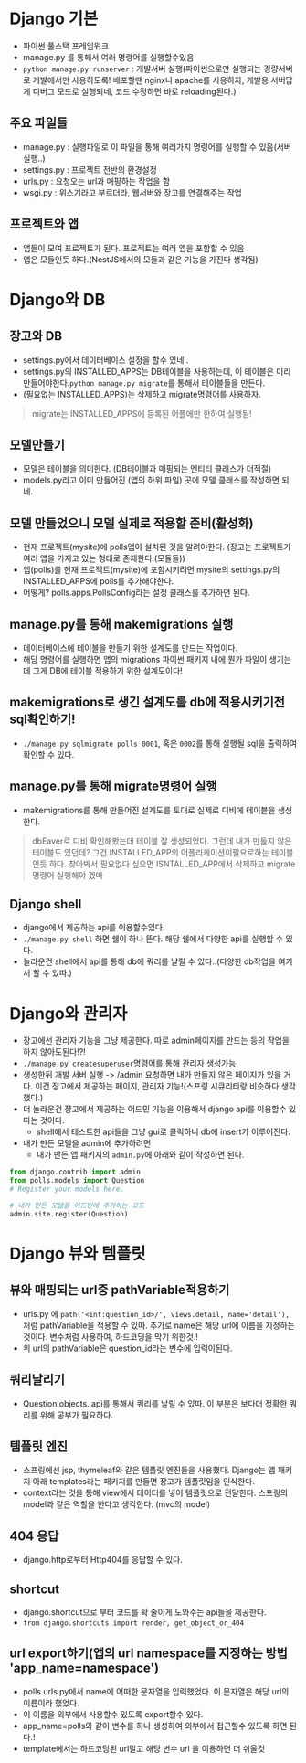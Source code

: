 # Django 기본

- 파이썬 풀스택 프레임워크
- manage.py 를 통해서 여러 명령어를 실행할수있음
- `python manage.py runserver` : 개발서버 실행(파이썬으로만 실행되는 경량서버로 개발에서만 사용하도록! 배포할땐 nginx나 apache를 사용하자, 개발용 서버답게 디버그 모드로 실행되네, 코드 수정하면 바로 reloading된다.)

## 주요 파일들

- manage.py : 실행파일로 이 파일을 통해 여러가지 명령어를 실행할 수 있음(서버 실행..)
- settings.py : 프로젝트 전반의 환경설정
- urls.py : 요청오는 url과 매핑하는 작업을 함
- wsgi.py : 위스기라고 부르더라, 웹서버와 장고를 연결해주는 작업

## 프로젝트와 앱
- 앱들이 모여 프로젝트가 된다. 프로젝트는 여러 앱을 포함할 수 있음
- 앱은 모듈인듯 하다.(NestJS에서의 모듈과 같은 기능을 가진다 생각됨)

# Django와 DB

## 장고와 DB
- settings.py에서 데이터베이스 설정을 할수 있네..
- settings.py의 INSTALLED_APPS는 DB테이블을 사용하는데, 이 테이블은 미리 만들어야한다.`python manage.py migrate`를 통해서 테이블들을 만든다.
- (필요없는 INSTALLED_APPS)는 삭제하고 migrate명령어를 사용하자.

> migrate는 INSTALLED_APPS에 등록된 어플에만 한하여 실행됨!

## 모델만들기
- 모델은 테이블을 의미한다. (DB테이블과 매핑되는 엔티티 클래스가 더적절)
- models.py라고 이미 만들어진 (앱의 하위 파일) 곳에 모델 클래스를 작성하면 되네.

## 모델 만들었으니 모델 실제로 적용할 준비(활성화)
- 현재 프로젝트(mysite)에 polls앱이 설치된 것을 알려야한다. (장고는 프로젝트가 여러 앱을 가지고 있는 형태로 존재한다.(모듈들))
- 앱(polls)를 현재 프로젝트(mysite)에 포함시키려면 mysite의 settings.py의 INSTALLED_APPS에 polls를 추가해야한다.
- 어떻게? polls.apps.PollsConfig라는 설정 클래스를 추가하면 된다.

## manage.py를 통해 makemigrations 실행
- 데이터베이스에 테이블을 만들기 위한 설계도를 만드는 작업이다.
- 해당 명령어를 실행하면 앱의 migrations 파이썬 패키지 내에 뭔가 파일이 생기는데 그게 DB에 테이블 적용하기 위한 설계도이다! 

## makemigrations로 생긴 설계도를 db에 적용시키기전 sql확인하기!
- `./manage.py sqlmigrate polls 0001`,  혹은 `0002`를 통해 실행될 sql을 출력하여 확인할 수 있다.

## manage.py를 통해 migrate명령어 실행
- makemigrations를 통해 만들어진 설계도를 토대로 실제로 디비에 테이블을 생성한다.

> dbEaver로 디비 확인해봤는데 테이블 잘 생성되었다. 그런데 내가 만들지 않은 테이블도 있던데? 그건 INSTALLED_APP의 어플리케이션이필요로하는 테이블 인듯 하다. 찾아봐서 필요없다 싶으면 ISNTALLED_APP에서 삭제하고 migrate명령어 실행해야 겠따

## Django shell
- django에서 제공하는 api를 이용할수있다.
- `./manage.py shell` 하면 쉘이 하나 뜬다. 해당 쉘에서 다양한 api를 실행할 수 있다. 
- 놀라운건 shell에서 api를 통해 db에 쿼리를 날릴 수 있다..(다양한 db작업을 여기서 할 수 있따.)

# Django와 관리자
- 장고에선 관리자 기능을 그냥 제공한다. 따로 admin페이지를 만드는 등의 작업을 하지 않아도된다!?!
- `./manage.py createsuperuser`명령어를 통해 관리자 생성가능
- 생성한뒤 개발 서버 실행 -> /admin 요청하면 내가 만들지 않은 페이지가 있을 거다. 이건 쟝고에서 제공하는 페이지, 관리자 기능!(스프링 시큐리티랑 비슷하다 생각했다.)
- 더 놀라운건 쟝고에서 제공하는 어드민 기능을 이용해서 django api를 이용할수 있따는 것이다.
  - shell에서 테스트한 api들을 그냥 gui로 클릭하니 db에 insert가 이루어진다.
- 내가 만든 모델을 admin에 추가하려면 
  - 내가 만든 앱 패키지의 `admin.py`에 아래와 같이 작성하면 된다.
```python
from django.contrib import admin
from polls.models import Question
# Register your models here.

# 내가 만든 모델을 어드민에 추가하는 코드
admin.site.register(Question)
```

# Django 뷰와 템플릿

## 뷰와 매핑되는 url중 pathVariable적용하기
- urls.py 에 `path('<int:question_id>/', views.detail, name='detail'),` 처럼 pathVariable을 적용할 수 있따. 추가로 name은 해당 url에 이름을 지정하는 것이다. 변수처럼 사용하여, 하드코딩을 막기 위한것.!
- 위 url의 pathVariable은 question_id라는 변수에 입력이된다.

## 쿼리날리기
- Question.objects. api를 통해서 쿼리를 날릴 수 있따. 이 부분은 보다더 정확한 쿼리를 위해 공부가 필요하다.

## 템플릿 엔진
- 스프링에선 jsp, thymeleaf와 같은 템플릿 엔진들을 사용했다. Django는 앱 패키지 아래 templates라는 패키지를 만들면 장고가 템플릿임을 인식한다. 
- context라는 것을 통해 view에서 데이터를 넣어 템플릿으로 전달한다. 스프링의 model과 같은 역할을 한다고 생각한다. (mvc의 model)

## 404 응답
- django.http로부터 Http404를 응답할 수  있다. 

## shortcut
- django.shortcut으로 부터 코드를 확 줄이게 도와주는 api들을 제공한다.
- `from django.shortcuts import render, get_object_or_404`

## url export하기(앱의 url namespace를 지정하는 방법 'app_name=namespace')
- polls.urls.py에서 name에 어떠한 문자열을 입력했었다. 이 문자열은 해당 url의 이름이라 했었다.
- 이 이름을 외부에서 사용할수 있도록 export할수 있다.
- app_name=polls와 같이 변수를 하나 생성하여 외부에서 접근할수 있도록 하면 된다.! 
- template에서는 하드코딩된 url말고 해당 변수 url 을 이용하면 더 쉬울것